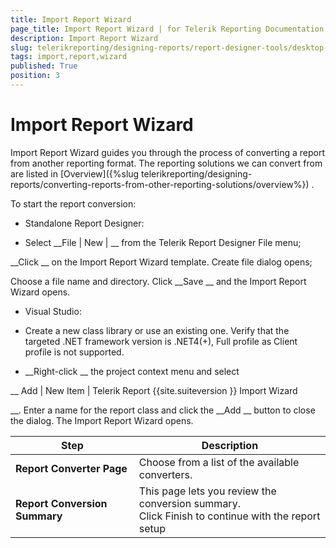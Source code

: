 ```yaml
---
title: Import Report Wizard
page_title: Import Report Wizard | for Telerik Reporting Documentation
description: Import Report Wizard
slug: telerikreporting/designing-reports/report-designer-tools/desktop-designers/tools/report-wizards/import-report-wizard
tags: import,report,wizard
published: True
position: 3
---
```


# Import Report Wizard



Import Report Wizard guides you through the process of converting a report from another reporting format. 
        The reporting solutions we can convert from are listed in 
[Overview]({%slug telerikreporting/designing-reports/converting-reports-from-other-reporting-solutions/overview%})
.
      


To start the report conversion:
      


* Standalone Report Designer:
          


* Select 
__File | New |
__ from the Telerik Report Designer File menu;
              
__Click
__ on the Import Report Wizard template. Create file dialog opens;
              
Choose a file name and directory. Click 
__Save
__ and the Import Report Wizard opens.
              


* Visual Studio:
          


* Create a new class library or use an existing one.
                Verify that the targeted .NET framework version is .NET4(+), Full profile as Client profile is not supported.
              


* __Right-click
__ the project context menu and select
                
__                  Add | New Item | Telerik Report 
{{site.suiteversion
}} Import Wizard
                
__.
                Enter a name for the report class and click the 
__Add
__ button to close the dialog. The Import Report Wizard opens.
              



|  __Step__  |  __Description__  |
| ------ | ------ |
| __Report Converter Page__ |Choose from a list of the available converters.|
| __Report Conversion Summary__ |This page lets you review the conversion summary.<br/>            Click Finish to continue with the report setup|



